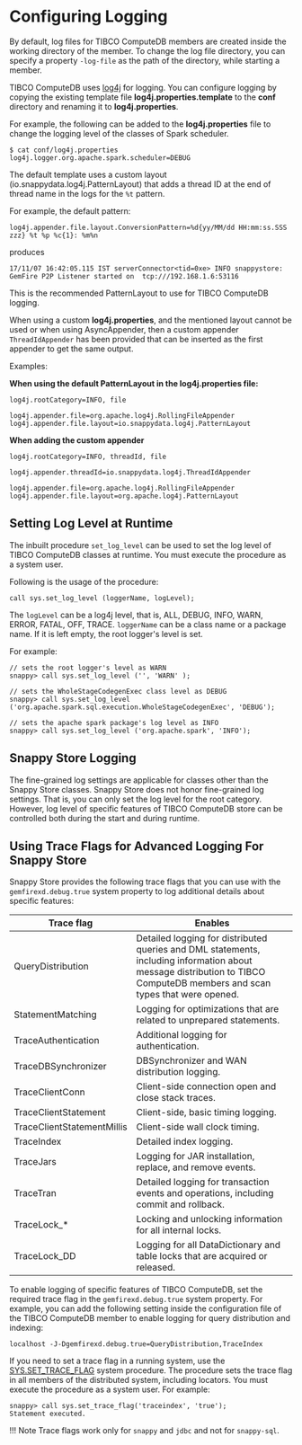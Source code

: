 # Configuring Logging

By default, log files for TIBCO ComputeDB members are created inside the working directory of the member. To change the log file directory, you can specify a property `-log-file` as the path of the directory, while starting a member. 

TIBCO ComputeDB uses [log4j](http://logging.apache.org/log4j/) for logging.
You can configure logging by copying the existing template file **log4j.properties.template** to the **conf** directory and renaming it to **log4j.properties**.

For example, the following can be added to the **log4j.properties** file to change the logging level of the classes of Spark scheduler.

```pre
$ cat conf/log4j.properties 
log4j.logger.org.apache.spark.scheduler=DEBUG
```

The default template uses a custom layout (io.snappydata.log4j.PatternLayout) that adds a thread ID at the end of thread name in the logs for the `%t` pattern.

For example, the default pattern:

```pre
log4j.appender.file.layout.ConversionPattern=%d{yy/MM/dd HH:mm:ss.SSS zzz} %t %p %c{1}: %m%n
``` 

produces

```pre
17/11/07 16:42:05.115 IST serverConnector<tid=0xe> INFO snappystore: GemFire P2P Listener started on  tcp:///192.168.1.6:53116
```

This is the recommended PatternLayout to use for TIBCO ComputeDB logging. 

When using a custom **log4j.properties**, and the mentioned layout cannot be used or when using AsyncAppender, then a custom appender `ThreadIdAppender` has been provided that can be inserted as the first appender to get the same output.

<Heading3>Examples:</Heading3>

**When using the default PatternLayout in the log4j.properties file:**

```pre
log4j.rootCategory=INFO, file

log4j.appender.file=org.apache.log4j.RollingFileAppender
log4j.appender.file.layout=io.snappydata.log4j.PatternLayout
```

**When adding the custom appender**

```pre
log4j.rootCategory=INFO, threadId, file

log4j.appender.threadId=io.snappydata.log4j.ThreadIdAppender

log4j.appender.file=org.apache.log4j.RollingFileAppender
log4j.appender.file.layout=org.apache.log4j.PatternLayout
```

## Setting Log Level at Runtime

The inbuilt procedure `set_log_level` can be used to set the log level of TIBCO ComputeDB classes at runtime. You must execute the procedure as a system user. 

Following is the usage of the procedure: 
```pre
call sys.set_log_level (loggerName, logLevel);
```
 
The `logLevel` can be a log4j level, that is, ALL, DEBUG, INFO, WARN, ERROR, FATAL, OFF, TRACE. `loggerName` can be a class name or a package name. If it is left empty, the root logger's level is set.

For example:
```pre
// sets the root logger's level as WARN
snappy> call sys.set_log_level ('', 'WARN' );

// sets the WholeStageCodegenExec class level as DEBUG
snappy> call sys.set_log_level ('org.apache.spark.sql.execution.WholeStageCodegenExec', 'DEBUG');

// sets the apache spark package's log level as INFO
snappy> call sys.set_log_level ('org.apache.spark', 'INFO');
```

## Snappy Store Logging

The fine-grained log settings are applicable for classes other than the Snappy Store classes. Snappy Store does not honor fine-grained log settings. That is, you can only set the log level for the root category. However, log level of specific features of TIBCO ComputeDB store can be controlled both during the start and during runtime.

## Using Trace Flags for Advanced Logging For Snappy Store

<a id="trace-flag"></a>
Snappy Store provides the following trace flags that you can use with the `gemfirexd.debug.true` system property to log additional details about specific features:

| Trace flag                 | Enables        |
|----------------------------|-----------------------------------------------------|
| QueryDistribution          | Detailed logging for distributed queries and DML statements, including information about message distribution to TIBCO ComputeDB members and scan types that were opened. |
| StatementMatching          | Logging for optimizations that are related to unprepared statements.             |
| TraceAuthentication        | Additional logging for authentication.|
| TraceDBSynchronizer        | DBSynchronizer and WAN distribution logging.       |
| TraceClientConn            | Client-side connection open and close stack traces.                      |
| TraceClientStatement       | Client-side, basic timing logging.			|
| TraceClientStatementMillis | Client-side wall clock timing.                            |
| TraceIndex                 | Detailed index logging.|
| TraceJars                  | Logging for JAR installation, replace, and remove events.|
| TraceTran                  | Detailed logging for transaction events and operations, including commit and rollback.                                                                               |
| TraceLock\_\*              | Locking and unlocking information for all internal locks.|
| TraceLock\_DD              | Logging for all DataDictionary and table locks that are acquired or released.|

To enable logging of specific features of TIBCO ComputeDB, set the required trace flag in the `gemfirexd.debug.true` system property. For example, you can add the following setting inside the configuration file of the TIBCO ComputeDB member to enable logging for query distribution and indexing:

```pre
localhost -J-Dgemfirexd.debug.true=QueryDistribution,TraceIndex
```

If you need to set a trace flag in a running system, use the [SYS.SET_TRACE_FLAG](../reference/inbuilt_system_procedures/set-trace-flag.md) system procedure. The procedure sets the trace flag in all members of the distributed system, including locators. You must execute the procedure as a system user. For example:

```pre
snappy> call sys.set_trace_flag('traceindex', 'true');
Statement executed.
```
!!! Note
	Trace flags work only for `snappy` and `jdbc` and not for `snappy-sql`.
